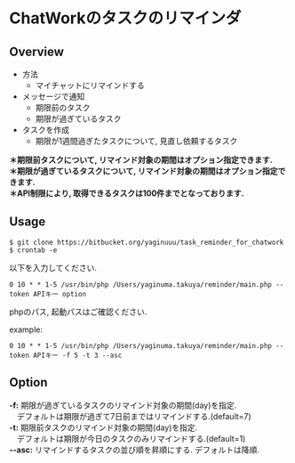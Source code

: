 # ChatWorkのタスクのリマインダ

## Overview
- 方法
    - マイチャットにリマインドする
- メッセージで通知
    - 期限前のタスク
    - 期限が過ぎているタスク
- タスクを作成
    - 期限が1週間過ぎたタスクについて, 見直し依頼するタスク

**＊期限前タスクについて, リマインド対象の期間はオプション指定できます.**  
**＊期限が過ぎているタスクについて, リマインド対象の期間はオプション指定できます.**  
**＊API制限により, 取得できるタスクは100件までとなっております.**

## Usage
```
$ git clone https://bitbucket.org/yaginuuu/task_reminder_for_chatwork
$ crontab -e
```
以下を入力してください.
```
0 10 * * 1-5 /usr/bin/php /Users/yaginuma.takuya/reminder/main.php --token APIキー option
```
phpのパス, 起動パスはご確認ください.  

example:
```
0 10 * * 1-5 /usr/bin/php /Users/yaginuma.takuya/reminder/main.php --token APIキー -f 5 -t 3 --asc
```

## Option
**-f:** 期限が過ぎているタスクのリマインド対象の期間(day)を指定.  
　デフォルトは期限が過ぎて7日前まではリマインドする.(default=7)  
**-t:** 期限前タスクのリマインド対象の期間(day)を指定.  
　デフォルトは期限が今日のタスクのみリマインドする.(default=1)  
**--asc:** リマインドするタスクの並び順を昇順にする. デフォルトは降順.
